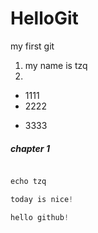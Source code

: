 # HelloGit
my first git

1. my name is tzq
2. 

+ 1111
+ 2222
* 3333

##### chapter 1

```java

echo tzq

today is nice!

hello github!

```
